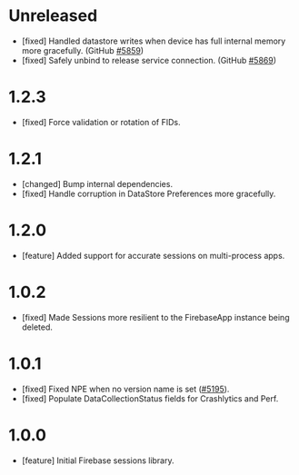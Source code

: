 # Unreleased

* [fixed] Handled datastore writes when device has full internal memory more gracefully.
  (GitHub [#5859](https://github.com/firebase/firebase-android-sdk/issues/5859))
* [fixed] Safely unbind to release service connection.
  (GitHub [#5869](https://github.com/firebase/firebase-android-sdk/issues/5869))

# 1.2.3

* [fixed] Force validation or rotation of FIDs.

# 1.2.1

* [changed] Bump internal dependencies.
* [fixed] Handle corruption in DataStore Preferences more gracefully.

# 1.2.0

* [feature] Added support for accurate sessions on multi-process apps.

# 1.0.2

* [fixed] Made Sessions more resilient to the FirebaseApp instance being deleted.

# 1.0.1

* [fixed] Fixed NPE when no version name is
  set ([#5195](https://github.com/firebase/firebase-android-sdk/issues/5195)).
* [fixed] Populate DataCollectionStatus fields for Crashlytics and Perf.

# 1.0.0

* [feature] Initial Firebase sessions library.
